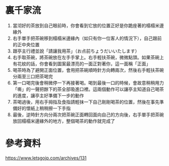 # 裏千家流  
1. 當沏好的茶放到自己眼前時，你會看到它放的位置正好是你跪座著的榻榻米邊緣外
2. 右手單手把茶碗移到榻榻米邊緣內（如只有你一位客人的情況下），自己跟前的正中央位置
3. 跟亭主行禮並說「請讓我用茶」（お点前ちょうだいいたします）
4. 右手取茶碗，將茶碗放在左手手掌上。右手輕扶茶碗，微微點頭。如果茶碗上有花紋的話，你會看到圖案最漂亮的一面正對著你，這一面稱「正面」  
5. 喝茶時為了避開正面位置，會用把茶碗順時針方向轉兩次，然後右手輕扶茶碗分兩至三口把茶喝完  
6. 第一口喝完後會稍微停一下再接著喝。喝到最後一口的時候，會故意稍稍用力「嘶」的一聲把餘下的茶全部吸進口裡。這兩個動作可以讓亭主知道自己喝茶的進度，讓亭主好準備下一步的動作  
7. 茶喝過後，用右手拇指及食指請輕抹一下自己剛剛喝茶的位置，然後在事先準備好的懷紙上稍稍擦一下手指  
8. 最後，逆時針方向分兩次把茶碗正面轉回面向自己的方向後，右手單手把茶碗放回榻榻米邊緣外的地方，整個喝茶的動作就完成了  

# 參考資料
https://www.letsgojp.com/archives/131  
